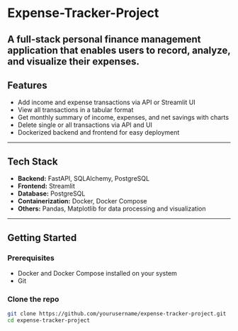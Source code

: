# Expense-Tracker-Project
A full-stack personal finance management application that enables users to record, analyze, and visualize their expenses.
---

## Features

- Add income and expense transactions via API or Streamlit UI
- View all transactions in a tabular format
- Get monthly summary of income, expenses, and net savings with charts
- Delete single or all transactions via API and UI
- Dockerized backend and frontend for easy deployment

---

## Tech Stack

- **Backend:** FastAPI, SQLAlchemy, PostgreSQL
- **Frontend:** Streamlit
- **Database:** PostgreSQL
- **Containerization:** Docker, Docker Compose
- **Others:** Pandas, Matplotlib for data processing and visualization

---

## Getting Started

### Prerequisites

- Docker and Docker Compose installed on your system
- Git

### Clone the repo

```bash
git clone https://github.com/yourusername/expense-tracker-project.git
cd expense-tracker-project

